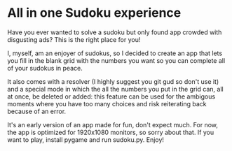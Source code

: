 # All in one Sudoku experience
Have you ever wanted to solve a sudoku but only found app crowded with disgusting ads? This is the right place for you!

I, myself, am an enjoyer of sudokus, so I decided to create an app that lets you fill in the blank grid with the numbers you want so you can complete all of your sudokus in peace.

It also comes with a resolver (I highly suggest you git gud so don't use it) and a special mode in which the all the numbers you put in the grid can, all at once, be deleted or added: this feature can be used for the ambigous moments where you have too many choices and risk reiterating back because of an error.

It's an early version of an app made for fun, don't expect much. For now, the app is optimized for 1920x1080 monitors, so sorry about that. If you want to play, install pygame and run sudoku.py.
Enjoy!
